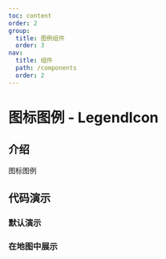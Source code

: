 ```yaml
---
toc: content
order: 2
group:
  title: 图例组件
  order: 3
nav:
  title: 组件
  path: /components
  order: 2
---
```


# 图标图例 - LegendIcon

## 介绍

图标图例

## 代码演示

### 默认演示

<code src="./demos/default.tsx" defaultShowCode></code>

### 在地图中展示

<code src="./demos/map-default.tsx" defaultShowCode></code>

<API></API>
